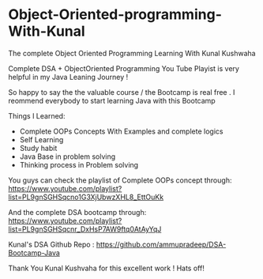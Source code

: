 # Object-Oriented-programming-With-Kunal
The complete  Object Oriented Programming Learning With Kunal Kushwaha

Complete DSA + ObjectOriented Programming You Tube Playist is very helpful in my Java Leaning Journey !

So happy to say the the valuable course / the Bootcamp is real free .
 I reommend everybody to start learning Java with this Bootcamp
 
 Things I Learned:
 - Complete OOPs Concepts With Examples and complete logics
 - Self Learning
 - Study habit
 - Java Base in problem solving
 - Thinking process in Problem solving
 
 
 You guys can check the playlist of Complete OOPs concept through: https://www.youtube.com/playlist?list=PL9gnSGHSqcno1G3XjUbwzXHL8_EttOuKk
 
 And the complete DSA bootcamp through: https://www.youtube.com/playlist?list=PL9gnSGHSqcnr_DxHsP7AW9ftq0AtAyYqJ
 
 Kunal's DSA Github Repo : https://github.com/ammupradeep/DSA-Bootcamp-Java
 
 Thank You Kunal Kushvaha for this excellent work !
 Hats off!
